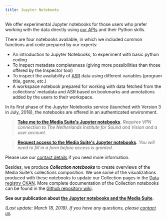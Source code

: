 ```yaml
---
title: Jupyter Notebooks
---
```


We offer experimental Jupyter notebooks for those users who prefer working with the data directly using [our APIs](http://mediasuite.clariah.nl/documentation/apis) and their Python skills.

There are four notebooks available, in which we included common functions and code prepared by our experts:

- An introduction to Jupyter Notebooks, to experiment with basic python coding
- To inspect metadata completeness (giving more possibilities than those offered by the Inspector tool)
- To inspect the availability of [ASR](<http://mediasuite.clariah.nl/documentation/faq/is-data-enriched>) data using different variables (program title, genre, etc.)
- A workspace notebook prepared for working with data fetched from the collections' metadata and ASR based on bookmarks and annotations added by the users to their workspace.

In its first phase of the Jupyter Notebooks service (launched with Version 3 in July, 2018), the notebooks are offered in an authenticated environment. 

> **[Take me to the Media Suite's Jupyter notebooks](<http://lechiffre.beeldengeluid.nl:8000/hub/login>).** *Requires VPN connection to The Netherlands Institute for Sound and Vision and a user account.*

> **[Request access to the Media Suite's Jupyter notebooks](https://docs.google.com/forms/d/e/1FAIpQLScqvhPYT59WQghsQtJ1Sp-r_iCh9m_C8XJZL8eJJYRatGlF5Q/viewform?usp=sf_link).** *You will need to fill in a form before access is granted.*

Please use our [contact details](http://mediasuite.clariah.nl/contact) if you need more information.

Besides, we produce ***Collection notebooks*** to create overviews of the Media Suite's collections composition. We use some of the visualizations produced with these notebooks to update our Collection pages in the [Data registry CKAN](http://mediasuitedata.clariah.nl/). More complete documentation of the Collection notebooks can be found in the [Github repository wiki](https://github.com/beeldengeluid/labs-search-api/wiki/Collection-Notebooks).

**See our publication about [the Jupyter notebooks and the Media Suite](<https://www.zotero.org/groups/2288915/clariah_media_suite_research_and_dissemination_outputs/items/tag/jupyter-notebooks>)**.



*(Last update: March 18, 2019)*. *If you have any questions, please [contact us]( https://mediasuite.clariah.nl/contact ).*